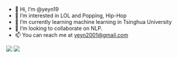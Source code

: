 - 👋 Hi, I’m @yeyn19
- 👀 I’m interested in LOL and Popping, Hip-Hop
- 🌱 I’m currently learning machine learning in Tsinghua University
- 💞️ I’m looking to collaborate on NLP.
- 📫 You can reach me at yeyn2001@gmail.com

<img src="https://github-readme-stats.vercel.app/api?username=yeyn19&show_icons=true&theme=radical">

<img src="https://github-readme-stats.vercel.app/api/top-langs/?username=yeyn19&layout=compact&theme=radical">



<!---
yeyn19/yeyn19 is a ✨ special ✨ repository because its `README.md` (this file) appears on your GitHub profile.
You can click the Preview link to take a look at your changes.
--->

